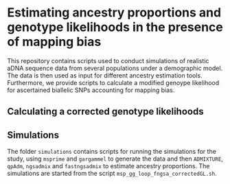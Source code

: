 # Estimating ancestry proportions and genotype likelihoods in the presence of mapping bias

This repository contains scripts used to conduct simulations of realistic aDNA sequence data from several populations under a demographic model. The data is then used as input for different ancestry estimation tools. Furthermore, we provide scripts to calculate a modified genoype likelihood for ascertained biallelic SNPs accounting for mapping bias.

## Calculating a corrected genotype likelihoods


## Simulations

The folder `simulations` contains scripts for running the simulations for the study, using `msprime` and `gargammel` to generate the data and then `ADMIXTURE`, `qpAdm`, `ngsadmix` and `fastngsadmix` to estimate ancestry proportions. The simulations are started from the script `msp_gg_loop_fngsa_correctedGL.sh`.
